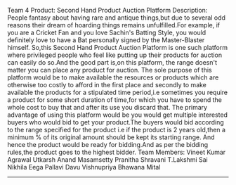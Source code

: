 Team 4
Product: Second Hand Product Auction Platform 
Description:
People fantasy about having rare and antique things,but due to several odd reasons their dream of hoarding things remains unfulfilled.For example, if you are a Cricket Fan and you love Sachin's Batting Style, you would definitely love to have a Bat personally signed by the Master-Blaster himself.
So,this Second Hand Product Auction Platform is one such platform where privileged people who feel like putting up their products for auction can easily do so.And the good part is,on this platform, the range doesn't matter you can place any product for auction.
The sole purpose of this platform would be to make available the resources or products which are otherwise too costly to afford in the first place and secondly to make available the products for a stipulated time period,i.e sometimes you require a product for some short duration of time,for which you have to spend the whole cost to buy that and after its use you discard that. 
The primary advantage of using this platform would be you would get multiple interested buyers who would bid to get your product.The buyers would bid according to the range specified for the product i.e if the product is 2 years old,then a minimum % of its original amount should be kept its starting range. And hence the product would be ready for bidding.And as per the bidding rules,the product goes to the highest bidder.
Team Members:
Vineet Kumar Agrawal
Utkarsh Anand
Masamsetty Pranitha Shravani
T.Lakshmi Sai Nikhila
Eega Pallavi
Davu Vishnupriya
Bhawana Mital
********************************************